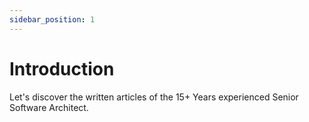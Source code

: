 ```yaml
---
sidebar_position: 1
---
```


# Introduction

Let's discover the written articles of the 15+ Years experienced Senior Software Architect.

